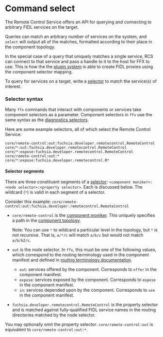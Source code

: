 # Command select

The Remote Control Service offers an API for querying and connecting
to arbitrary FIDL services on the target.

Queries can match an arbitrary number of services on the system, and `select`
will output all of the matches, formatted according to their place in the
component topology.

In the special case of a query that uniquely matches a single service, RCS can
connect to that service and pass a handle to it to the host for FFX to use.
This is how the the [plugin system][ffx-plugins] is able to create FIDL
proxies using the component selector mapping.

To query for services on a target, write a [selector][fidl-selector] to
match the service(s) of interest.

### Selector syntax

Many `ffx` commands that interact with components or services take component
selectors as a parameter. Component selectors in `ffx` use the same syntax as
the [diagnostics selectors][selectors].

Here are some example selectors, all of which select the Remote Control Service:

```
core/remote-control:out:fuchsia.developer.remotecontrol.RemoteControl
core/*:out:fuchsia.developer.remotecontrol.RemoteControl
core/*:expose:fuchsia.developer.remotecontrol.RemoteControl
core/remote-control:out:*
core/*:expose:fuchsia.developer.remotecontrol.R*
```


#### Selector segments

There are three constituent segments of a [selector][selectors]:
`<component moniker>:<node selector>:<property selector>`. Each is discussed
below. The wildcard (`*`) is valid in each segment of a selector.

Consider this example:
  `core/remote-control:out:fuchsia.developer.remotecontrol.RemoteControl`

- `core/remote-control` is the [component moniker][component-moniker].
  This uniquely specifies a path in the [component topology][component-topology].

  Note: You can use `*` to wildcard a particular level in the topology, but *`*`
  is not recursive*. That is, `a/*/c` will match `a/b/c` but would not match
  `a/b/b2/c`.

- `out` is the node selector. In `ffx`, this must be one of the following
  values, which correspond to the routing terminology used in the component
  manifest and defined in [routing terminology documentation][component-routing].
  - `out`: services offered by the component. Corresponds to `offer` in the
    component manifest.
  - `expose`: services exposed by the component. Corresponds to `expose` in the
    component manifest.
  - `in`: services depended upon by the component. Corresponds to `use` in the
    component manifest.
- `fuchsia.developer.remotecontrol.RemoteControl` is the property selector and
  is matched against fully-qualified FIDL service names in the routing
  directories matched by the node selector.

You may optionally omit the property selector: `core/remote-control:out` is
equivalent to `core/remote-control:out:*`.

[component-moniker]: /docs/concepts/components/v2/monikers.md
[component-routing]: /docs/concepts/components/v2/capabilities/README.md#routing-terminology
[component-topology]: /docs/concepts/components/v2/topology.md
[ffx-plugins]: /docs/development/tools/ffx/development/plugins.md
[fidl-selector]: https://fuchsia.dev/reference/fidl/fuchsia.diagnostics#Selector
[selectors]: /docs/reference/diagnostics/selectors.md

